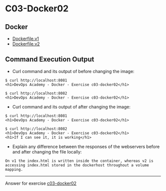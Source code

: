 # C03-Docker02

## Docker 
- [Dockerfile.v1](Dockerfile.v1)
- [Dockerfile.v2](Dockerfile.v2)

## Command Execution Output
- Curl command and its output of before changing the image:
```
$ curl http://localhost:8081
<h1>DevOps Academy - Docker - Exercise c03-docker02</h1>

$ curl http://localhost:8082
<h1>DevOps Academy - Docker - Exercise c03-docker02</h1>
```

- Curl command and its output of after changing the image:
```
$ curl http://localhost:8081
<h1>DevOps Academy - Docker - Exercise c03-docker02</h1>

$ curl http://localhost:8082
<h1>DevOps Academy - Docker - Exercise c03-docker02</h1>
<h1>If I can see it, it is working</h1>
```

- Explain any difference between the responses of the webservers before and after changing the file locally:
```
On v1 the index.html is written inside the container, whereas v2 is accessing index.html stored in the dockerhost throughout a volume mapping. 
```

<!-- Don't change anything below this point-->
<!-- Before commiting, remove both commented lines--> 
***
Answer for exercise [c03-docker02](https://github.com/devopsacademyau/academy/blob/af3225a3436f263164e8daebc6bbd1ef3122b900/classes/03class/exercises/c03-docker02/README.md)